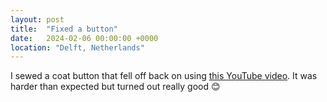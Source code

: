 ```yaml
---
layout: post
title:  "Fixed a button"
date:   2024-02-06 00:00:00 +0000
location: "Delft, Netherlands"
---
```


I sewed a coat button that fell off back on using [this YouTube video](https://youtu.be/W6E6SrEvC50?si=xPEO9UErqzjZ_XaQ). It was harder than expected but turned out really good 😊
